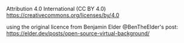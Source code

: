 Attribution 4.0 International (CC BY 4.0)
https://creativecommons.org/licenses/by/4.0

using the original licence from Benjamin Elder @BenTheElder's post: https://elder.dev/posts/open-source-virtual-background/
